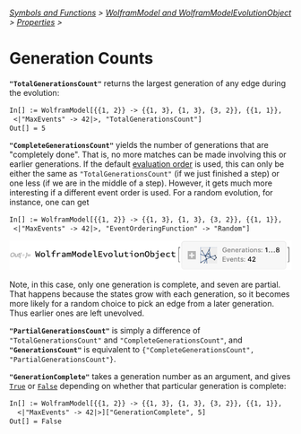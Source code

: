 ###### [Symbols and Functions](/README.md#symbols-and-functions) > [WolframModel and WolframModelEvolutionObject](../WolframModelAndWolframModelEvolutionObject.md) > [Properties](../WolframModelAndWolframModelEvolutionObject.md#properties) >

# Generation Counts

**`"TotalGenerationsCount"`** returns the largest generation of any edge during the evolution:

```wl
In[] := WolframModel[{{1, 2}} -> {{1, 3}, {1, 3}, {3, 2}}, {{1, 1}},
 <|"MaxEvents" -> 42|>, "TotalGenerationsCount"]
Out[] = 5
```

**`"CompleteGenerationsCount"`** yields the number of generations that are "completely done". That is, no more matches
can be made involving this or earlier generations. If the
default [evaluation order](../Options/EventOrderingFunction.md) is used, this can only be either the same
as `"TotalGenerationsCount"` (if we just finished a step) or one less (if we are in the middle of a step). However, it
gets much more interesting if a different event order is used. For a random evolution, for instance, one can get

```wl
In[] := WolframModel[{{1, 2}} -> {{1, 3}, {1, 3}, {3, 2}}, {{1, 1}},
 <|"MaxEvents" -> 42|>, "EventOrderingFunction" -> "Random"]
```

<img src="/Documentation/Images/RandomEvolutionObject.png" width="507">

Note, in this case, only one generation is complete, and seven are partial. That happens because the states grow with
each generation, so it becomes more likely for a random choice to pick an edge from a later generation. Thus earlier
ones are left unevolved.

**`"PartialGenerationsCount"`** is simply a difference of `"TotalGenerationsCount"` and `"CompleteGenerationsCount"`,
and **`"GenerationsCount"`** is equivalent to `{"CompleteGenerationsCount", "PartialGenerationsCount"}`.

**`"GenerationComplete"`** takes a generation number as an argument, and
gives [`True`](https://reference.wolfram.com/language/ref/True.html)
or [`False`](https://reference.wolfram.com/language/ref/False.html) depending on whether that particular generation is
complete:

```wl
In[] := WolframModel[{{1, 2}} -> {{1, 3}, {1, 3}, {3, 2}}, {{1, 1}},
  <|"MaxEvents" -> 42|>]["GenerationComplete", 5]
Out[] = False
```

